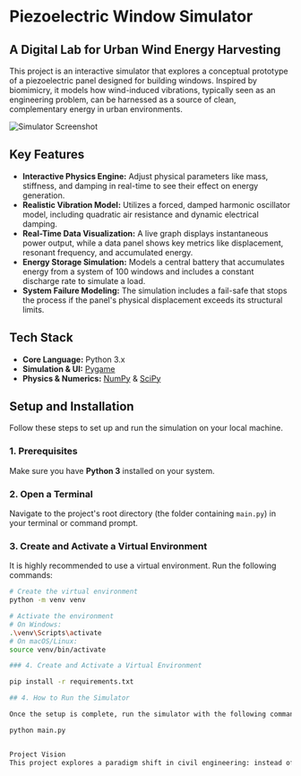 # Piezoelectric Window Simulator

## A Digital Lab for Urban Wind Energy Harvesting

This project is an interactive simulator that explores a conceptual prototype of a piezoelectric panel designed for building windows. Inspired by biomimicry, it models how wind-induced vibrations, typically seen as an engineering problem, can be harnessed as a source of clean, complementary energy in urban environments.

![Simulator Screenshot](https://i.ibb.co/4nFZhkd3/Captura-de-pantalla-2025-09-09-a-la-s-12-44-03-p-m.png)

## Key Features

-   **Interactive Physics Engine:** Adjust physical parameters like mass, stiffness, and damping in real-time to see their effect on energy generation.
-   **Realistic Vibration Model:** Utilizes a forced, damped harmonic oscillator model, including quadratic air resistance and dynamic electrical damping.
-   **Real-Time Data Visualization:** A live graph displays instantaneous power output, while a data panel shows key metrics like displacement, resonant frequency, and accumulated energy.
-   **Energy Storage Simulation:** Models a central battery that accumulates energy from a system of 100 windows and includes a constant discharge rate to simulate a load.
-   **System Failure Modeling:** The simulation includes a fail-safe that stops the process if the panel's physical displacement exceeds its structural limits.

## Tech Stack

-   **Core Language:** Python 3.x
-   **Simulation & UI:** [Pygame](https://www.pygame.org/)
-   **Physics & Numerics:** [NumPy](https://numpy.org/) & [SciPy](https://scipy.org/)

## Setup and Installation

Follow these steps to set up and run the simulation on your local machine.

### 1. Prerequisites
Make sure you have **Python 3** installed on your system.

### 2. Open a Terminal
Navigate to the project's root directory (the folder containing `main.py`) in your terminal or command prompt.

### 3. Create and Activate a Virtual Environment
It is highly recommended to use a virtual environment. Run the following commands:

```bash
# Create the virtual environment
python -m venv venv

# Activate the environment
# On Windows:
.\venv\Scripts\activate
# On macOS/Linux:
source venv/bin/activate

### 4. Create and Activate a Virtual Environment

pip install -r requirements.txt

## 4. How to Run the Simulator

Once the setup is complete, run the simulator with the following command:

python main.py


Project Vision
This project explores a paradigm shift in civil engineering: instead of fighting wind-induced vibrations, what if we harnessed them? Inspired by how trees flexibly sway to dissipate wind energy, this simulator provides a digital lab to test how piezoelectric materials can turn this "problem" into a sustainable power source for smart buildings.